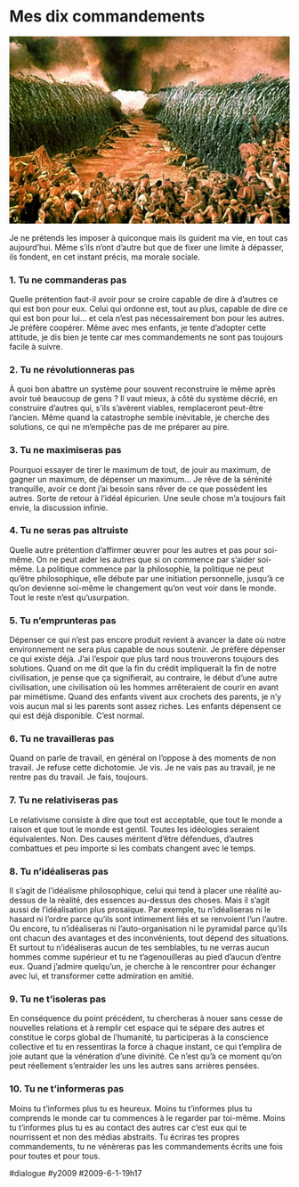 # Mes dix commandements

![](_i/187218571.webp)

Je ne prétends les imposer à quiconque mais ils guident ma vie, en tout cas aujourd’hui. Même s’ils n’ont d’autre but que de fixer une limite à dépasser, ils fondent, en cet instant précis, ma morale sociale.

### 1. Tu ne commanderas pas

Quelle prétention faut-il avoir pour se croire capable de dire à d’autres ce qui est bon pour eux. Celui qui ordonne est, tout au plus, capable de dire ce qui est bon pour lui… et cela n’est pas nécessairement bon pour les autres. Je préfère coopérer. Même avec mes enfants, je tente d’adopter cette attitude, je dis bien je tente car mes commandements ne sont pas toujours facile à suivre.

### 2. Tu ne révolutionneras pas

À quoi bon abattre un système pour souvent reconstruire le même après avoir tué beaucoup de gens ? Il vaut mieux, à côté du système décrié, en construire d’autres qui, s’ils s’avèrent viables, remplaceront peut-être l’ancien. Même quand la catastrophe semble inévitable, je cherche des solutions, ce qui ne m’empêche pas de me préparer au pire.

### 3. Tu ne maximiseras pas

Pourquoi essayer de tirer le maximum de tout, de jouir au maximum, de gagner un maximum, de dépenser un maximum… Je rêve de la sérénité tranquille, avoir ce dont j’ai besoin sans rêver de ce que possèdent les autres. Sorte de retour à l’idéal épicurien. Une seule chose m’a toujours fait envie, la discussion infinie.

### 4. Tu ne seras pas altruiste

Quelle autre prétention d’affirmer œuvrer pour les autres et pas pour soi-même. On ne peut aider les autres que si on commence par s’aider soi-même. La politique commence par la philosophie, la politique ne peut qu’être philosophique, elle débute par une initiation personnelle, jusqu’à ce qu’on devienne soi-même le changement qu’on veut voir dans le monde. Tout le reste n’est qu’usurpation.

### 5. Tu n’emprunteras pas

Dépenser ce qui n’est pas encore produit revient à avancer la date où notre environnement ne sera plus capable de nous soutenir. Je préfère dépenser ce qui existe déjà. J’ai l’espoir que plus tard nous trouverons toujours des solutions. Quand on me dit que la fin du crédit impliquerait la fin de notre civilisation, je pense que ça signifierait, au contraire, le début d’une autre civilisation, une civilisation où les hommes arrêteraient de courir en avant par mimétisme. Quand des enfants vivent aux crochets des parents, je n’y vois aucun mal si les parents sont assez riches. Les enfants dépensent ce qui est déjà disponible. C’est normal.

### 6. Tu ne travailleras pas

Quand on parle de travail, en général on l’oppose à des moments de non travail. Je refuse cette dichotomie. Je vis. Je ne vais pas au travail, je ne rentre pas du travail. Je fais, toujours.

### 7. Tu ne relativiseras pas

Le relativisme consiste à dire que tout est acceptable, que tout le monde a raison et que tout le monde est gentil. Toutes les idéologies seraient équivalentes. Non. Des causes méritent d’être défendues, d’autres combattues et peu importe si les combats changent avec le temps.

### 8. Tu n’idéaliseras pas

Il s’agit de l’idéalisme philosophique, celui qui tend à placer une réalité au-dessus de la réalité, des essences au-dessus des choses. Mais il s’agit aussi de l’idéalisation plus prosaïque. Par exemple, tu n’idéaliseras ni le hasard ni l’ordre parce qu’ils sont intimement liés et se renvoient l’un l’autre. Ou encore, tu n’idéaliseras ni l’auto-organisation ni le pyramidal parce qu’ils ont chacun des avantages et des inconvénients, tout dépend des situations. Et surtout tu n’idéaliseras aucun de tes semblables, tu ne verras aucun hommes comme supérieur et tu ne t’agenouilleras au pied d’aucun d’entre eux. Quand j’admire quelqu’un, je cherche à le rencontrer pour échanger avec lui, et transformer cette admiration en amitié.

### 9. Tu ne t’isoleras pas

En conséquence du point précédent, tu chercheras à nouer sans cesse de nouvelles relations et à remplir cet espace qui te sépare des autres et constitue le corps global de l’humanité, tu participeras à la conscience collective et tu en ressentiras la force à chaque instant, ce qui t’emplira de joie autant que la vénération d’une divinité. Ce n’est qu’à ce moment qu’on peut réellement s’entraider les uns les autres sans arrières pensées.

### 10. Tu ne t’informeras pas

Moins tu t’informes plus tu es heureux. Moins tu t’informes plus tu comprends le monde car tu commences à le regarder par toi-même. Moins tu t’informes plus tu es au contact des autres car c’est eux qui te nourrissent et non des médias abstraits. Tu écriras tes propres commandements, tu ne vénèreras pas les commandements écrits une fois pour toutes et pour tous.

#dialogue #y2009 #2009-6-1-19h17

